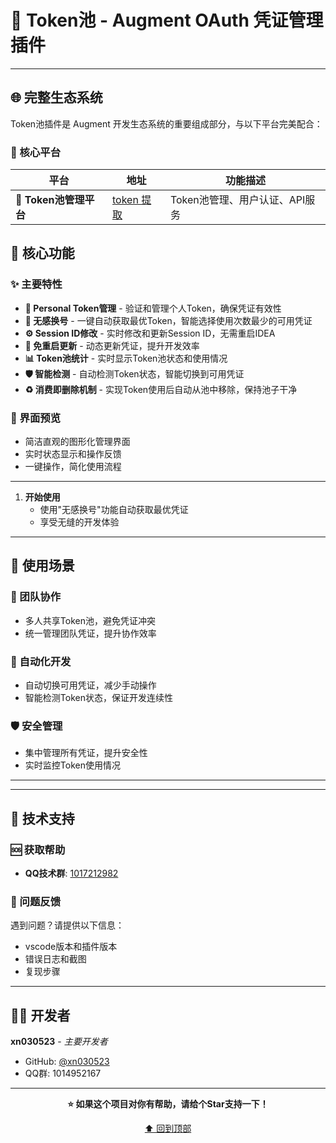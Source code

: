 # 🎯 Token池 - Augment OAuth 凭证管理插件
---

## 🌐 完整生态系统

Token池插件是 Augment 开发生态系统的重要组成部分，与以下平台完美配合：

### 🔗 核心平台

| 平台 | 地址 | 功能描述 |
|------|------|----------|
| 🎯 **Token池管理平台** | [token 提取](https://augmenttoken.159email.shop/) | Token池管理、用户认证、API服务 |

## 🎯 核心功能

### ✨ 主要特性

- **🔐 Personal Token管理** - 验证和管理个人Token，确保凭证有效性
- **🎯 无感换号** - 一键自动获取最优Token，智能选择使用次数最少的可用凭证
- **⚙️ Session ID修改** - 实时修改和更新Session ID，无需重启IDEA
- **🔄 免重启更新** - 动态更新凭证，提升开发效率
- **📊 Token池统计** - 实时显示Token池状态和使用情况
- **🛡️ 智能检测** - 自动检测Token状态，智能切换到可用凭证
- **♻️ 消费即删除机制** - 实现Token使用后自动从池中移除，保持池子干净

### 🎨 界面预览

- 简洁直观的图形化管理界面
- 实时状态显示和操作反馈
- 一键操作，简化使用流程

---


1. **开始使用**
   - 使用"无感换号"功能自动获取最优凭证
   - 享受无缝的开发体验

---

## 🌟 使用场景

### 👥 团队协作
- 多人共享Token池，避免凭证冲突
- 统一管理团队凭证，提升协作效率

### 🔄 自动化开发
- 自动切换可用凭证，减少手动操作
- 智能检测Token状态，保证开发连续性

### 🛡️ 安全管理
- 集中管理所有凭证，提升安全性
- 实时监控Token使用情况

---
---

## 💬 技术支持

### 🆘 获取帮助

- **QQ技术群**: [1017212982](https://qm.qq.com/cgi-bin/qm/qr?k=xxx) 
### 🐛 问题反馈

遇到问题？请提供以下信息：
- vscode版本和插件版本
- 错误日志和截图
- 复现步骤

---


## 👨‍💻 开发者

**xn030523** - *主要开发者*

- GitHub: [@xn030523](https://github.com/xn030523)
- QQ群: 1014952167

---

<div align="center">

**⭐ 如果这个项目对你有帮助，请给个Star支持一下！**

[⬆ 回到顶部](#-token池---augment-oauth-凭证管理插件)

</div>
